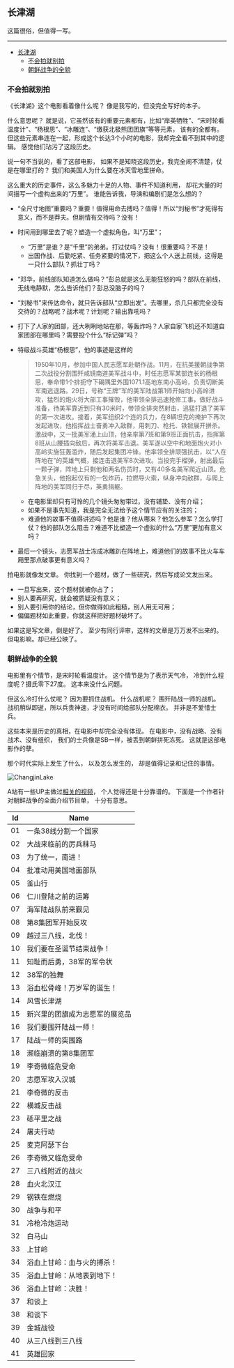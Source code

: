 ## 长津湖

这篇很俗，但值得一写。

---

- [长津湖](#长津湖)
  - [不会拍就别拍](#不会拍就别拍)
  - [朝鲜战争的全貌](#朝鲜战争的全貌)

### 不会拍就别拍

《长津湖》这个电影看着像什么呢？
像是我写的，但没完全写好的本子。

什么意思呢？
就是说，它虽然该有的重要元素都有，比如“岸英牺牲”、“宋时轮看温度计”、“杨根思”、“冰雕连”、“缴获北极熊团团旗”等等元素，
该有的全都有。
但这些元素串连在一起，形成这个长达3个小时的电影，我却完全看不到其中的逻辑。
感觉他们玷污了这段历史。

说一句不当说的，看了这部电影，
如果不是知晓这段历史，我完全闹不清楚，仗是在哪里打的？
我们和美国人为什么要在冰天雪地里拼命。

这么重大的历史事件，这么多魅力十足的人物、事件不知道利用，
却花大量的时间描写一个虚构出来的“万里”。
谁能告诉我，导演和编剧们是怎么想的？

- “全尺寸地图”重要吗？重要！值得用命去搏吗？值得！所以“刘秘书”才死得有意义，而不是莽夫。但剧情有交待吗？没有！
- 时间用到哪里去了呢？塑造一个虚拟角色，叫“万里”；
  - “万里”是谁？是“千里”的弟弟。打过仗吗？没有！很重要吗？不是！
  - 出国作战、后勤吃紧、任务紧要的情况下，把这么个人送上前线，这得是一只什么部队？抓壮丁吗？
- “邓华，前线部队知道怎么做吗？”彭总就是这么无能狂怒的吗？部队在前线，无线电静默，怎么告诉他们？彭总没脑子的吗？
- “刘秘书”来传达命令，就只告诉部队“立即出发”。去哪里，杀几只都完全没有交待的？战略呢？战术呢？计划呢？输出靠吼吗？
- 打下了人家的团部，还大咧咧地站在那，等轰炸吗？人家自家飞机还不知道自家团部在哪里吗？需要投个什么“标记弹”吗？
- 特级战斗英雄“杨根思”，他的事迹是这样的
  > 1950年10月，参加中国人民志愿军赴朝作战。11月，在抗美援朝战争第二次战役分割围歼咸镜南道美军战斗中，时任志愿军某部连长的杨根思，奉命带1个排扼守下碣隅里外围1071.1高地东南小高岭，负责切断美军南逃退路。29日，号称“王牌”军的美军陆战第1师开始向小高岭进攻，猛烈的炮火将大部工事摧毁，他带领全排迅速抢修工事，做好战斗准备，待美军靠近到只有30米时，带领全排突然射击，迅猛打退了美军的第一次进攻。接着，美军组织2个连的兵力，在8辆坦克的掩护下再次发起进攻，他指挥战士奋勇冲入敌群，用刺刀、枪托、铁锨展开拼杀。激战中，又一批美军涌上山顶，他亲率第7班和第9班正面抗击，指挥第8班从山腰插向敌后，再次将美军击退。美军遂以空中和地面炮火对小高岭实施狂轰滥炸，随后发起集团冲锋。他率领全排顽强抗击，以“人在阵地在”的英雄气概，接连击退美军8次进攻。当投完手榴弹，射出最后一颗子弹，阵地上只剩他和两名伤员时，又有40多名美军爬近山顶。危急关头，他抱起仅有的一包炸药，拉燃导火索，纵身冲向敌群，与爬上阵地的美军同归于尽，英勇捐躯。

  - 在电影里却只有可怜的几个镜头匆匆带过，没有铺垫、没有介绍；
  - 如果不是事先知道，我是完全无法给予这个情节应有的关注的；
  - 难道他的故事不值得讲述吗？他是谁？他从哪来？他怎么参军？怎么学打仗？他的部队怎么阻击？难道不比塑造一个虚拟的什么“万里”更加有意义吗？
- 最后一个镜头，志愿军战士冻成冰雕趴在阵地上，难道他们的故事不比火车车厢里那点破事更有意义吗？

拍电影就像发文章。
你找到一个题材，做了一些研究，然后写成论文发出来。
- 一旦写出来，这个题材就被你占了；
- 别人要再研究，就会被质疑没有意义；
- 别人要引用你的结论，但你做得如此粗糙，别人用无可用；
- 偏偏题材如此重要，你就这样把好题材破坏了。

如果这是写文章，倒是好了。
至少有同行评审，这样的文章是万万发不出来的。
但电影嘛。却已经公映了。

### 朝鲜战争的全貌

电影里有个情节，是宋时轮看温度计。
这个情节是为了表示天气冷，
冷到什么程度呢？摄氏零下27度。
这本来没什么问题。

但这么冷打什么仗呢？
因为要抓住战机。
什么战机呢？
围歼陆战一师的战机。
战机稍纵即逝，所以兵贵神速，才没有时间给部队分配棉衣。
并非是不爱惜士兵。

这些本来是历史的真相，在电影中却完全没有体现。
在电影中，没有战略、没有战术、没有组织，
我们的士兵像是SB一样，被丢到朝鲜拼死冻死。
这就是这部电影作的孽。

那个时代实际上发生了什么，
以及怎么发生的，
却是值得记录和记住的事情。

![ChangjinLake](ChangjinLake.png)

A站有一些UP主做过[相关的视频](https://www.acfun.cn/v/ac18988096_15 "相关的视频")，
个人觉得还是十分靠谱的。
下面是一个作者针对朝鲜战争的全面介绍节目单，
十分有意思。

| Id  | Name                           |
| --- | ------------------------------ |
| 01  | 一条38线分割一个国家           |
| 02  | 大战来临前的厉兵秣马           |
| 03  | 为了统一，南进！               |
| 04  | 批准动用美国地面部队           |
| 05  | 釜山行                         |
| 06  | 仁川登陆之前的运筹             |
| 07  | 海军陆战队前来觐见             |
| 08  | 第8集团军开始反攻              |
| 09  | 越过三八线，北伐！             |
| 10  | 我们要在圣诞节结束战争！       |
| 11  | 知耻而后勇，38军的军令状       |
| 12  | 38军的独舞                     |
| 13  | 浴血松骨峰！万岁军的诞生！     |
| 14  | 风雪长津湖                     |
| 15  | 新兴里的团旗成为志愿军的展览品 |
| 16  | 我们要围歼陆战一师！           |
| 17  | 陆战一师的突围路               |
| 18  | 濒临崩溃的第8集团军            |
| 19  | 李奇微临危受命                 |
| 20  | 志愿军攻入汉城                 |
| 21  | 李奇微的反击                   |
| 22  | 横城反击战                     |
| 23  | 砥平里之战                     |
| 24  | 屠夫行动                       |
| 25  | 麦克阿瑟下台                   |
| 26  | 李奇微又临危受命               |
| 27  | 三八线附近的战火               |
| 28  | 血火北汉江                     |
| 29  | 钢铁在燃烧                     |
| 30  | 战争与和平                     |
| 31  | 冷枪冷炮运动                   |
| 32  | 白马山                         |
| 33  | 上甘岭                         |
| 34  | 浴血上甘岭：血与火的搏杀！     |
| 35  | 浴血上甘岭：从地表到地下！     |
| 36  | 浴血上甘岭：决胜！             |
| 37  | 和谈上                         |
| 38  | 和谈下                         |
| 39  | 金城战役                       |
| 40  | 从三八线到三八线               |
| 41  | 英雄回家                       |